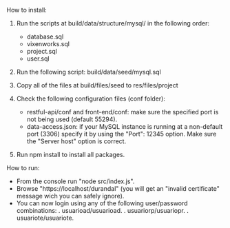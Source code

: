 How to install:

1. Run the scripts at build/data/structure/mysql/<your MySQL version> in the following order:
    - database.sql
    - vixenworks.sql
    - project.sql
    - user.sql

2. Run the following script: build/data/seed/mysql.sql

3. Copy all of the files at build/files/seed to res/files/project

4. Check the following configuration files (conf folder):
    - restful-api/conf and front-end/conf: make sure the specified port is not being used (default 55294).
    - data-access.json: if your MySQL instance is running at a non-default port (3306) specify it by using the "Port": 12345 option. Make sure the "Server host" option is correct.

5. Run npm install to install all packages.

How to run:

- From the console run "node src/index.js".
- Browse "https://localhost/durandal" (you will get an "invalid certificate" message wich you can safely ignore).
- You can now login using any of the following user/password combinations:
    . usuarioad/usuarioad.
    . usuariorp/usuariopr.
    . usuariote/usuariote.
